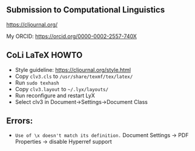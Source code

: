 
Submission to Computational Linguistics
---------------------------------------
https://cljournal.org/

My ORCID: https://orcid.org/0000-0002-2557-740X

CoLi LaTeX HOWTO
-----------------
* Style guideline: https://cljournal.org/style.html
* Copy `clv3.cls` to `/usr/share/texmf/tex/latex/`
* Run `sudo texhash`
* Copy `clv3.layout` to `~/.lyx/layouts/`
* Run reconfigure and restart LyX
* Select clv3 in Document->Settings->Document Class


Errors:
-------
* `Use of \x doesn't match its definition.`
   Document Settings -> PDF Properties -> disable Hyperref support
